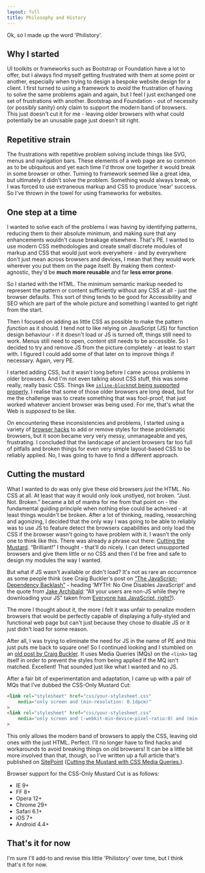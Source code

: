 ```yaml
---
layout: full
title: Philosophy and History
---
```


Ok, so I made up the word 'Philistory'.

Why I started
-------------

UI toolkits or frameworks such as Bootstrap or Foundation have a lot to offer, but I always find myself getting frustrated with them at some point or another, especially when trying to design a bespoke website design for a client. I first turned to using a framework to _avoid_ the frustration of having to solve the same problems again and again, but I feel I just exchanged one set of frustrations with another. Bootstrap and Foundation - out of necessity (or possibly sanity) only claim to support the modern band of browsers. This just doesn't cut it for me - leaving older browsers with what could potentially be an unusable page just doesn't sit right.

Repetitive strain
-----------------

The frustrations with repetitive problem solving include things like SVG, menus and navigation bars. These elements of a web page are so common as to be ubiquitous and yet each time I'd throw one together it would break in some browser or other. Turning to framework seemed like a great idea, but ultimately it didn't solve the problem. Something would always break, or I was forced to use extraneous markup and CSS to produce 'near' success. So I've thrown in the towel for using frameworks for websites.

One step at a time
------------------

I wanted to solve each of the problems I was having by identifying patterns, reducing them to their absolute minimum, and making sure that any enhancements wouldn't cause breakage elsewhere. That's PE. I wanted to use modern CSS methodologies and create small discrete modules of markup and CSS that would just work everywhere - and by everywhere don't just mean across browsers and devices, I mean that they would work wherever you put them on the page itself. By making them context-agnostic, they'd be **much more reusable** and far **less error prone**.

So I started with the HTML. The minimum semantic markup needed to represent the pattern or content sufficiently without any CSS at all - just the browser defaults. This sort of thing tends to be good for Accessibility and SEO which are part of the whole picture and something I wanted to get right from the start.

Then I focused on adding as little CSS as possible to make the pattern _function_ as it should. I tend not to like relying on JavaScript (JS) for function design behaviour - if it doesn't load or JS is turned off, things still need to work. Menus still need to open, content still needs to be accessible. So I decided to try and remove JS from the picture completely - at least to start with. I figured I could add some of that later on to improve things if necessary. Again, very PE.

I started adding CSS, but it wasn't long before I came across problems in older browsers. And I'm not even talking about CSS stuff, this was some really, really basic CSS. Things like [`inline-block`](http://caniuse.com/#feat=inline-block)[not being supported properly](https://blog.mozilla.org/webdev/2009/02/20/cross-browser-inline-block/). I realise that some of those older browsers are long dead, but for me the challenge was to create something that was fool-proof, that just worked whatever ancient browser was being used. For me, that's what the Web is _supposed_ to be like.

On encountering these inconsistencies and problems, I started using a variety of [browser hacks](http://browserhacks.com/) to add or remove styles for these problematic browsers, but it soon became very very messy, unmanageable and yes, frustrating. I concluded that the landscape of ancient browsers far too full of pitfalls and broken things for even very simple layout-based CSS to be reliably applied. No, I was going to have to find a different approach.

Cutting the mustard
-------------------

What I wanted to do was only give these old browsers _just_ the HTML. No CSS at all. At least that way it would only look unstlyed, not broken. “Just. Not. Broken.” became a bit of mantra for me from that point on - the fundamental guiding principle when nothing else could be acheived - at least things wouldn't be broken. After a lot of thinking, reading, researching and agonizing, I decided that the only way I was going to be able to reliably was to use JS to feature detect the browsers capabilities and only load the CSS if the browser wasn't going to have problem with it. I wasn't the only one to think like this. There was already a phrase out there: [Cutting the Mustard](http://responsivenews.co.uk/post/18948466399/cutting-the-mustard). “Brilliant!” I thought - that'll do nicely. I can detect unsupported browsers and give them little or no CSS and then I'd be free and safe to design my modules the way I wanted.

But what if JS wasn't available or didn't load? It's not as rare an occurrence as some people think (see Craig Buckler's post on [“The JavaScript-Dependency Backlash”](http://www.sitepoint.com/javascript-dependency-backlash-myth-busting-progressive-enhancement/) - heading 'MYTH: No One Disables JavaScript' and the quote from [Jake Archibald](https://t.co/uTM3255RuW): “All your users are non-JS while they're downloading your JS” taken from [Everyone has JavaScript, right?](http://kryogenix.org/code/browser/everyonehasjs.html)).

The more I thought about it, the more I felt it was unfair to penalize modern browsers that would be perfectly capable of displaying a fully-styled and functional web page but can't just because they chose to disable JS or it just didn't load for some reason. 

After all, I was trying to eliminate the need for JS in the name of PE and this just puts me back to square one! So I continued looking and I stumbled on an [old post by Craig Buckler](http://www.sitepoint.com/support-old-browsers-responsive-web-design/). It uses Media Queries (MQs) on the `<link>` tag itself in order to prevent the styles from being applied if the MQ isn't matched. Excellent! That sounded just like what I wanted and no JS. 

After a fair bit of experimentation and adaptation, I came up with a pair of MQs that I've dubbed the CSS-Only Mustard Cut:

~~~ html
<link rel="stylesheet" href="css/your-stylesheet.css"
    media="only screen and (min-resolution: 0.1dpcm)"
>
<link rel="stylesheet" href="css/your-stylesheet.css"
    media="only screen and (-webkit-min-device-pixel-ratio:0) and (min-color-index:0)"
>
~~~

This only allows the modern band of browsers to apply the CSS, leaving old ones with the just HTML. Perfect. I'll no longer have to find hacks and workarounds to avoid breaking things on old browsers! It can be a little bit more involved than that, though, so I've written up a full article that's published on [SitePoint](http://www.sitepoint.com) ([Cutting the Mustard with CSS Media Queries.](http://www.sitepoint.com/cutting-the-mustard-with-css-media-queries/)).

Browser support for the CSS-Only Mustard Cut is as follows:

*   IE 9+
*   FF 8+
*   Opera 12+
*   Chrome 29+
*   Safari 6.1+
*   iOS 7+
*   Android 4.4+


That's it for now
-----------------

I'm sure I'll add-to and revise this little 'Philistory' over time, but I think that's it for now.